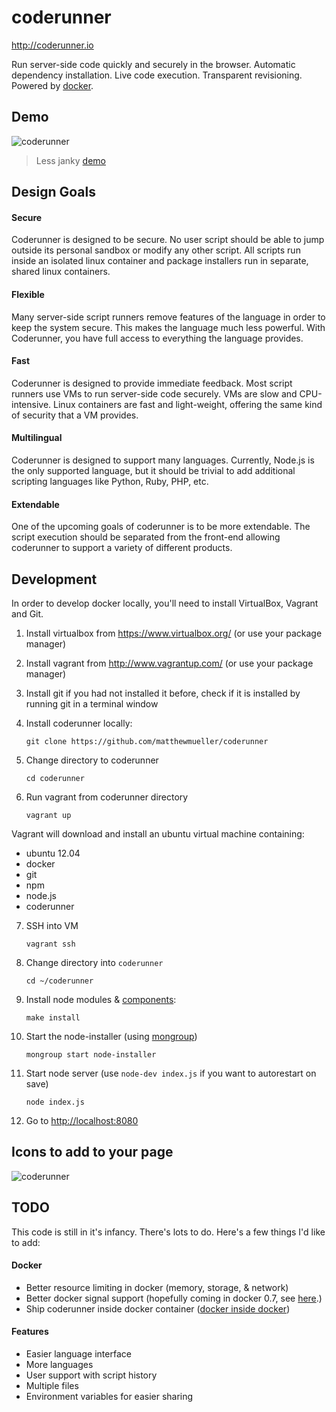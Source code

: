 # coderunner

http://coderunner.io

Run server-side code quickly and securely in the browser. Automatic dependency installation. Live code execution. Transparent revisioning. Powered by [docker](http://docker.io).

## Demo

![coderunner](https://i.cloudup.com/MBOXrwMRNl.gif)

> Less janky [demo](https://cloudup.com/iFxU8BpqLoW)

## Design Goals

#### Secure

Coderunner is designed to be secure. No user script should be able to jump outside its personal sandbox or modify any other script. All scripts run inside an isolated linux container and package installers run in separate, shared linux containers.

#### Flexible

Many server-side script runners remove features of the language in order to keep the system secure. This makes the language much less powerful. With Coderunner, you have full access to everything the language provides.

#### Fast

Coderunner is designed to provide immediate feedback. Most script runners use VMs to run server-side code securely. VMs are slow and CPU-intensive. Linux containers are fast and light-weight, offering the same kind of security that a VM provides.

#### Multilingual

Coderunner is designed to support many languages. Currently, Node.js is the only supported language, but it should be trivial to add additional scripting languages like Python, Ruby, PHP, etc.

#### Extendable

One of the upcoming goals of coderunner is to be more extendable. The script execution should be separated from the front-end allowing coderunner to support a variety of different products.

## Development

In order to develop docker locally, you'll need to install VirtualBox, Vagrant and Git.

1. Install virtualbox from https://www.virtualbox.org/ (or use your package manager)
2. Install vagrant from http://www.vagrantup.com/ (or use your package manager)
3. Install git if you had not installed it before, check if it is installed by running git in a terminal window
4. Install coderunner locally:

    `git clone https://github.com/matthewmueller/coderunner`

5. Change directory to coderunner

    `cd coderunner`

6. Run vagrant from coderunner directory

    `vagrant up`

Vagrant will download and install an ubuntu virtual machine containing:

  - ubuntu 12.04
  - docker
  - git
  - npm
  - node.js
  - coderunner

7. SSH into VM

    `vagrant ssh`

8. Change directory into `coderunner`

    `cd ~/coderunner`

9. Install node modules & [components](http://github.com/visionmedia/component):

    `make install`

10. Start the node-installer (using [mongroup](http://github.com/visionmedia/node-mongroup))

    `mongroup start node-installer`

10. Start node server (use `node-dev index.js` if you want to autorestart on save)

    `node index.js`

11. Go to [http://localhost:8080](http://localhost:8080)

## Icons to add to your page

![coderunner](https://i.cloudup.com/AsErF3gx3P.png)

## TODO

This code is still in it's infancy. There's lots to do. Here's a few things I'd like to add:

#### Docker

- Better resource limiting in docker (memory, storage, & network)
- Better docker signal support (hopefully coming in docker 0.7, see [here](http://blog.docker.io/2013/08/websockets-dockerfile-upgrade-better-registry-support-expert-mode-and-more/).)
- Ship coderunner inside docker container ([docker inside docker](https://github.com/jpetazzo/dind/))

#### Features

- Easier language interface
- More languages
- User support with script history
- Multiple files
- Environment variables for easier sharing


